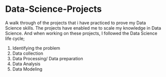 # Data-Science-Projects
A walk through of the projects that i have practiced to prove my Data Science skills. The projects have enabled me to scale my knowledge in Data Science. 
And when working on these projects, I followed the Data Science life cycle;
1. Identifying the problem
2. Data collection
3. Data Processing/ Data preparation
4. Data Analysis
5. Data Modeling
